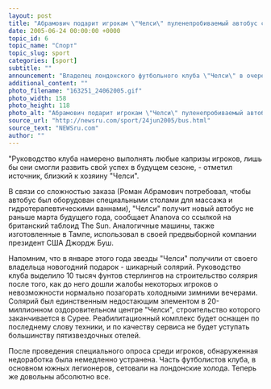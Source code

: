 ```yaml
---
layout: post
title: "Абрамович подарит игрокам \"Челси\" пуленепробиваемый автобус с джакузи"
date: 2005-06-24 00:00:00 +0000
topic_id: 6
topic_name: "Спорт"
topic_slug: sport
categories: [sport]
subtitle: ""
announcement: "Владелец лондонского футбольного клуба \"Челси\" в очередной раз решил побаловать своих игроков, заказав для чемпионов премьер-лиги суперсовременный автобус. Пуленепробиваемое чудо техники, которое обойдется российскому миллиардеру в 600 тысяч фунтов стерлингов, уже начали изготавливать умельцы из Тампы (Флорида)."
additional_content: ""
photo_filename: "163251_24062005.gif"
photo_width: 158
photo_height: 118
photo_alt: "Абрамович подарит игрокам \"Челси\" пуленепробиваемый автобус с джакузи"
source_url: "http://newsru.com/sport/24jun2005/bus.html"
source_text: "NEWSru.com"
author: ""
---
```

"Руководство клуба намерено выполнять любые капризы игроков, лишь бы они смогли развить свой успех в будущем сезоне, - отметил источник, близкий к хозяину "Челси".

В связи со сложностью заказа (Роман Абрамович потребовал, чтобы автобус был оборудован специальными столами для массажа и гидротерапевтическими ваннами), "Челси" получит новый автобус не раньше марта будущего года, сообщает Ananova со ссылкой на британский таблоид The Sun. Аналогичные машины, также изготовленные в Тампе, использовал в своей предвыборной компании президент США Джордж Буш.

Напомним, что в январе этого года звезды "Челси" получили от своего владельца новогодний подарок - шикарный солярий. Руководство клуба выделило 10 тысяч фунтов стерлингов на строительство солярия после того, как до него дошли жалобы некоторых игроков о невозможности нормально позагорать холодными зимними вечерами. Солярий был единственным недостающим элементом в 20-миллионном оздоровительном центре "Челси", строительство которого заканчивается в Сурее. Реабилитационный комплекс будет оснащен по последнему слову техники, и по качеству сервиса не будет уступать большинству пятизвездочных отелей.

После проведения специального опроса среди игроков, обнаруженная недоработка была немедленно устранена. Часть футболистов клуба, в основном южных легионеров, сетовали на лондонские холода. Теперь же довольны абсолютно все.
